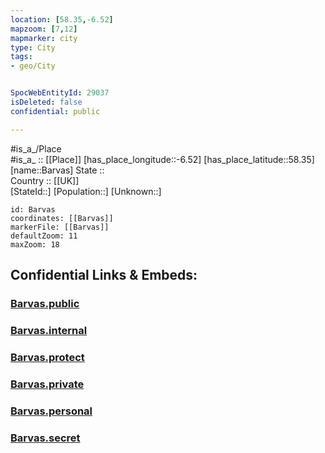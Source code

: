 ```yaml
---
location: [58.35,-6.52] 
mapzoom: [7,12] 
mapmarker: city 
type: City
tags:
- geo/City


SpocWebEntityId: 29037
isDeleted: false
confidential: public

---
```

#is_a_/Place  
#is_a_ :: [[Place]] 
[has_place_longitude::-6.52] 
[has_place_latitude::58.35] 
[name::Barvas] 
State ::  
Country :: [[UK]]  
[StateId::] 
[Population::] 
[Unknown::] 


```leaflet
id: Barvas
coordinates: [[Barvas]] 
markerFile: [[Barvas]] 
defaultZoom: 11 
maxZoom: 18
```


## Confidential Links & Embeds: 

### [Barvas.public](/_public/\Earth\Continent\Europe\Europe~North\UK\Scotland\counties~Scotland\Eilean_Siar\cities~Eilean_SiarBarvas.public.md) 

### [Barvas.internal](/_internal/\Earth\Continent\Europe\Europe~North\UK\Scotland\counties~Scotland\Eilean_Siar\cities~Eilean_SiarBarvas.internal.md) 

### [Barvas.protect](/_protect/\Earth\Continent\Europe\Europe~North\UK\Scotland\counties~Scotland\Eilean_Siar\cities~Eilean_SiarBarvas.protect.md) 

### [Barvas.private](/_private/\Earth\Continent\Europe\Europe~North\UK\Scotland\counties~Scotland\Eilean_Siar\cities~Eilean_SiarBarvas.private.md) 

### [Barvas.personal](/_personal/\Earth\Continent\Europe\Europe~North\UK\Scotland\counties~Scotland\Eilean_Siar\cities~Eilean_SiarBarvas.personal.md) 

### [Barvas.secret](/_secret/\Earth\Continent\Europe\Europe~North\UK\Scotland\counties~Scotland\Eilean_Siar\cities~Eilean_SiarBarvas.secret.md)

